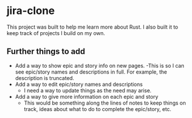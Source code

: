 # jira-clone

This project was built to help me learn more about Rust. I also built it to keep track of projects I build on my own.

## Further things to add

- Add a way to show epic and story info on new pages.
  -This is so I can see epic/story names and descriptions in full. For example, the description is truncated.
- Add a way to edit epic/story names and descriptions
  - I need a way to update things as the need may arise.
- Add a way to give more information on each epic and story
  - This would be something along the lines of notes to keep things on track, ideas about what to do to complete the epic/story, etc.
